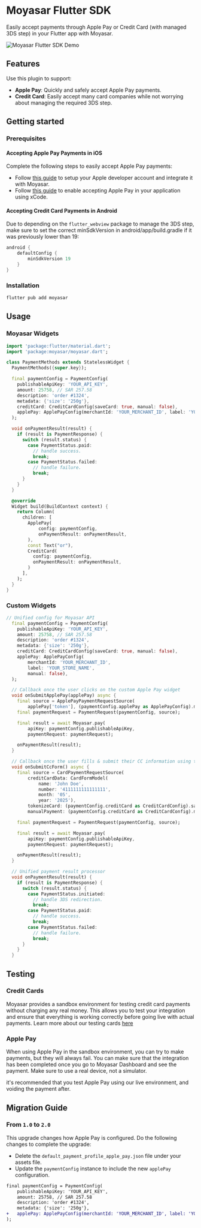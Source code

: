 # Moyasar Flutter SDK

Easily accept payments through Apple Pay or Credit Card (with managed 3DS step) in your Flutter app with Moyasar.

![Moyasar Flutter SDK Demo](https://i.imgur.com/nis9yCm.gif)

## Features

Use this plugin to support:

- **Apple Pay**: Quickly and safely accept Apple Pay payments.
- **Credit Card**: Easily accept many card companies while not worrying about managing the required 3DS step.

## Getting started

### Prerequisites

#### **Accepting Apple Pay Payments in iOS**

Complete the following steps to easily accept Apple Pay payments:

- Follow [this guide](https://help.moyasar.com/en/article/moyasar-dashboard-apple-pay-certificate-activation-9l6sd5/) to setup your Apple developer account and integrate it with Moyasar.
- Follow [this guide](https://help.apple.com/xcode/mac/9.3/#/deva43983eb7?sub=dev44ce8ef13) to enable accepting Apple Pay in your application using xCode.

#### **Accepting Credit Card Payments in Android**

Due to depending on the `flutter_webview` package to manage the 3DS step, make sure to set the correct minSdkVersion in android/app/build.gradle if it was previously lower than 19:

```gradle
android {
    defaultConfig {
        minSdkVersion 19
    }
}
```

### Installation

```sh
flutter pub add moyasar
```

## Usage

### Moyasar Widgets

```dart
import 'package:flutter/material.dart';
import 'package:moyasar/moyasar.dart';

class PaymentMethods extends StatelessWidget {
  PaymentMethods({super.key});

  final paymentConfig = PaymentConfig(
    publishableApiKey: 'YOUR_API_KEY',
    amount: 25758, // SAR 257.58
    description: 'order #1324',
    metadata: {'size': '250g'},
    creditCard: CreditCardConfig(saveCard: true, manual: false),
    applePay: ApplePayConfig(merchantId: 'YOUR_MERCHANT_ID', label: 'YOUR_STORE_NAME', manual: false),
  );

  void onPaymentResult(result) {
    if (result is PaymentResponse) {
      switch (result.status) {
        case PaymentStatus.paid:
          // handle success.
          break;
        case PaymentStatus.failed:
          // handle failure.
          break;
      }
    }
  }

  @override
  Widget build(BuildContext context) {
    return Column(
      children: [
        ApplePay(
            config: paymentConfig,
            onPaymentResult: onPaymentResult,
        ),
        const Text("or"),
        CreditCard(
          config: paymentConfig,
          onPaymentResult: onPaymentResult,
        )
      ],
    );
  }
}
```

### Custom Widgets

```dart
// Unified config for Moyasar API
  final paymentConfig = PaymentConfig(
    publishableApiKey: 'YOUR_API_KEY',
    amount: 25758, // SAR 257.58
    description: 'order #1324',
    metadata: {'size': '250g'},
    creditCard: CreditCardConfig(saveCard: true, manual: false),
    applePay: ApplePayConfig(
        merchantId: 'YOUR_MERCHANT_ID',
        label: 'YOUR_STORE_NAME',
        manual: false),
  );

  // Callback once the user clicks on the custom Apple Pay widget
  void onSubmitApplePay(applePay) async {
    final source = ApplePayPaymentRequestSource(
        applePay['token'], (paymentConfig.applePay as ApplePayConfig).manual);
    final paymentRequest = PaymentRequest(paymentConfig, source);

    final result = await Moyasar.pay(
        apiKey: paymentConfig.publishableApiKey,
        paymentRequest: paymentRequest);

    onPaymentResult(result);
  }

  // Callback once the user fills & submit their CC information using the custom form widget
  void onSubmitCcForm() async {
    final source = CardPaymentRequestSource(
        creditCardData: CardFormModel(
            name: 'John Doe',
            number: '4111111111111111',
            month: '05',
            year: '2025'),
        tokenizeCard: (paymentConfig.creditCard as CreditCardConfig).saveCard,
        manualPayment: (paymentConfig.creditCard as CreditCardConfig).manual);

    final paymentRequest = PaymentRequest(paymentConfig, source);

    final result = await Moyasar.pay(
        apiKey: paymentConfig.publishableApiKey,
        paymentRequest: paymentRequest);

    onPaymentResult(result);
  }

  // Unified payment result processor
  void onPaymentResult(result) {
    if (result is PaymentResponse) {
      switch (result.status) {
        case PaymentStatus.initiated:
          // handle 3DS redirection.
          break;
        case PaymentStatus.paid:
          // handle success.
          break;
        case PaymentStatus.failed:
          // handle failure.
          break;
      }
    }
  }
```

## Testing

### Credit Cards

Moyasar provides a sandbox environment for testing credit card payments without charging any real money. This allows you to test your integration and ensure that everything is working correctly before going live with actual payments. Learn more about our testing cards [here](https://moyasar.com/docs/testing/credit-cards)

### Apple Pay

When using Apple Pay in the sandbox environment, you can try to make payments, but they will always fail. You can make sure that the integration has been completed once you go to Moyasar Dashboard and see the payment. Make sure to use a real device, not a simulator.

it's recommended that you test Apple Pay using our live environment, and voiding the payment after.

## Migration Guide

### From `1.0` to `2.0`

This upgrade changes how Apple Pay is configured. Do the following changes to complete the upgrade:

- Delete the `default_payment_profile_apple_pay.json` file under your assets file.
- Update the `paymentConfig` instance to include the new `applePay` configuration.

```diff
final paymentConfig = PaymentConfig(
    publishableApiKey: 'YOUR_API_KEY',
    amount: 25758, // SAR 257.58
    description: 'order #1324',
    metadata: {'size': '250g'},
+   applePay: ApplePayConfig(merchantId: 'YOUR_MERCHANT_ID', label: 'YOUR_STORE_NAME'),
);
```

